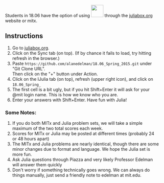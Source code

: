 Students in 18.06 have the option of using <img src="https://camo.githubusercontent.com/e1ae5c7f6fe275a50134d5889a68f0acdd09ada8/687474703a2f2f6a756c69616c616e672e6f72672f696d616765732f6c6f676f5f68697265732e706e67" width="40"> through the  [juliabox.org](https://juliabox.org) website or mitx.  

## Instructions

1. Go to [juliabox.org](https://juliabox.org).
2. Click on the Sync tab (on top). (If by chance it fails to load, try hitting refresh in the browser.)
3. Paste `https://github.com/alanedelman/18.06_Spring_2015.git` under "Git Clone URL". <br> Then click on the "+" button under Action.
4. Click on the IJulia tab (on top), refresh (upper right icon), and click on `18.06_Spring_`
5. The first cell is a bit ugly, but if you hit Shift+Enter it will ask for your @mit login name.  This is how we know who you are.
6. Enter your answers with Shift+Enter.  Have fun with Julia!

### Some Notes:

1. If you do both MITx and Julia problem sets, we will take a simple maximum of the two total scores each week. 
2. Scores for MITx or Julia may be posted at different times (probably 24 or 48 hours apart)
3. The MITx and Julia problems are nearly identical, though there are some minor changes due to format and language.  We hope the Julia set is more fun.
4. Ask Julia questions through Piazza and very likely Professor Edelman will answer them quickly
6. Don't worry if something technically goes wrong.  We can always do things manually, just send  a friendly note to edelman at mit.edu.
